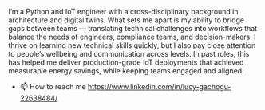 I’m a Python and IoT engineer with a cross-disciplinary background in architecture and digital twins. What sets me apart is my ability to bridge gaps between teams — translating technical challenges into workflows that balance the needs of engineers, compliance teams, and decision-makers. I thrive on learning new technical skills quickly, but I also pay close attention to people’s wellbeing and communication across levels. In past roles, this has helped me deliver production-grade IoT deployments that achieved measurable energy savings, while keeping teams engaged and aligned.

- 📫 How to reach me https://www.linkedin.com/in/lucy-gachogu-22638484/


<!---
hodikodi/hodikodi is a ✨ special ✨ repository because its `README.md` (this file) appears on your GitHub profile.
You can click the Preview link to take a look at your changes.
--->
